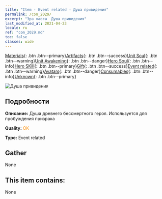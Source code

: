 ```yaml
---
title: "Item - Event related - Душа привидения"
permalink: /con_2029/
excerpt: "Эра хаоса  Душа привидения"
last_modified_at: 2021-04-23
locale: ru
ref: "con_2029.md"
toc: false
classes: wide
---
```

 [Materials](/ItemsRU/){: .btn .btn--primary}[Artifacts](/ItemsRU/Artifacts/){: .btn .btn--success}[Unit Soul](/ItemsRU/UnitSoul/){: .btn .btn--warning}[Unit Awakening](/ItemsRU/UnitAwakening/){: .btn .btn--danger}[Hero Soul](/ItemsRU/HeroSoul/){: .btn .btn--info}[Hero SKill](/ItemsRU/HeroSkill/){: .btn .btn--primary}[Gift](/ItemsRU/Gift/){: .btn .btn--success}[Event related](/ItemsRU/Events/){: .btn .btn--warning}[Avatars](/ItemsRU/Avatars/){: .btn .btn--danger}[Consumables](/ItemsRU/Consumables/){: .btn .btn--info}[Unknown](/ItemsRU/Unknown/){: .btn .btn--primary}

 ![Душа привидения](/images/t/juexing_303.png)

## Подробности
 **Описание:** Душа древнего бессмертного героя. Используется для пробуждения призрака

 **Quality:** <span style="color: #FF8C00">OK</span>

 **Type:** Event related

## Gather

  None

## This item contains:

  None

